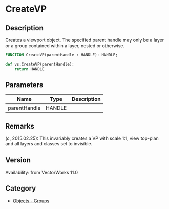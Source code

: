 # CreateVP

## Description
Creates a viewport object. The specified parent handle may only be a layer or a group contained within a layer, nested or otherwise.

```pascal
FUNCTION CreateVP(parentHandle : HANDLE): HANDLE;
```

```python
def vs.CreateVP(parentHandle):
    return HANDLE
```

## Parameters
|Name|Type|Description|
|---|---|---|
|parentHandle|HANDLE|   |

## Remarks
(*_c_*, 2015.02.25):  This invariably creates a VP with scale 1:1, view top-plan and all layers and classes set to invisible.

## Version
Availability: from VectorWorks 11.0

## Category
* [Objects - Groups](../Categories/Objects%20-%20Groups.md)
